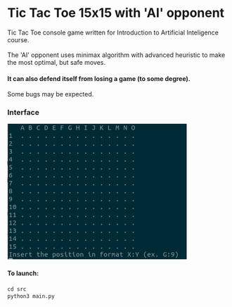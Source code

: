 # Tic Tac Toe 15x15 with 'AI' opponent
Tic Tac Toe console game written for Introduction to Artificial Inteligence course.<br /><br />
The 'AI' opponent uses minimax algorithm with advanced heuristic to make the most optimal, but safe moves.<br />
#### It can also defend itself from losing a game (to some degree).<br />
Some bugs may be expected. <br />
### Interface <br />
![alt-text](https://github.com/tedtheripper/tictactoe_15x15_minimax/blob/main/img/collapse.png)

#### To launch:
```
cd src
python3 main.py
```
